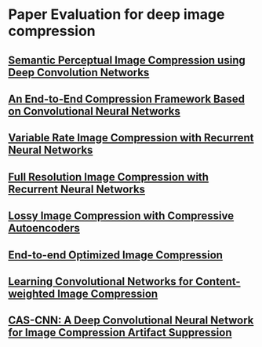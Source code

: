 # Paper Evaluation for deep image compression

## [Semantic Perceptual Image Compression using Deep Convolution Networks](https://arxiv.org/abs/1612.08712)
## [An End-to-End Compression Framework Based on Convolutional Neural Networks](https://arxiv.org/abs/1708.00838)
## [Variable Rate Image Compression with Recurrent Neural Networks](https://arxiv.org/abs/1511.06085)
## [Full Resolution Image Compression with Recurrent Neural Networks](https://arxiv.org/abs/1608.05148#)
## [Lossy Image Compression with Compressive Autoencoders](https://arxiv.org/abs/1703.00395)
## [End-to-end Optimized Image Compression](https://arxiv.org/abs/1611.01704)
## [Learning Convolutional Networks for Content-weighted Image Compression](https://arxiv.org/abs/1703.10553)
## [CAS-CNN: A Deep Convolutional Neural Network for Image Compression Artifact Suppression](https://arxiv.org/abs/1611.07233)
